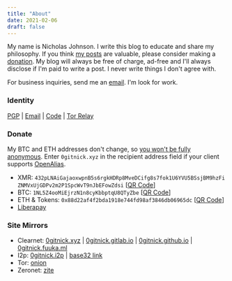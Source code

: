 ```yaml
---
title: "About"
date: 2021-02-06
draft: false
---
```

My name is Nicholas Johnson. I write this blog to educate and share my philosophy. If you think [my posts](/post) are valuable, please consider making a [donation](#donate). My blog will always be free of charge, ad-free and I'll always disclose if I'm paid to write a post. I never write things I don't agree with.

For business inquiries, send me an [email](mailto:nicholasjohnson@posteo.org). I'm look for work.

### Identity
[PGP](/pub_key.asc) | [Email](mailto:nicholasjohnson@posteo.org) | [Code](https://git.0gitnick.xyz/0gitnick) | [Tor Relay](https://metrics.torproject.org/rs.html#details/0B4E3C54AF4566E96666728B8FFD1B6B4CB568DF)

### Donate
My BTC and ETH addresses don't change, so [you won't be fully anonymous](https://en.bitcoin.it/wiki/Address_reuse). Enter `0gitnick.xyz` in the recipient address field if your client supports [OpenAlias](https://openalias.org).
* XMR:&nbsp;`432pLNAiGajaoxwpnB5s6rgkHDRp8MveDCifg8s7fok1U6YVU5BSsjBM9hzFiZNMVxUjGDPv2m2P1SpcWvT9nJbEFowZdsi` [[QR Code](/xmr_address.png)]
* BTC:&nbsp;`1NL5Z4ooMiEjrzN1n8cyKbbptqU8QTyZbe` [[QR Code](/btc_address.png)]
* ETH&nbsp;&&nbsp;Tokens:&nbsp;`0x88d22af4f2bda1918e744fd98af3846db06965dc` [[QR Code](/eth_address.png)]
* [Liberapay](https://liberapay.com/0gitnick)

### Site Mirrors<a name="Site_Mirrors"></a>
* Clearnet: [0gitnick.xyz](https://0gitnick.xyz) | [0gitnick.gitlab.io](https://0gitnick.gitlab.io) | [0gitnick.github.io](https://0gitnick.github.io) | [0gitnick.fuuka.ml](https://0gitnick.fuuka.ml)
* I2p: [0gitnick.i2p](http://0gitnick.i2p) | [base32 link](http://xpw6ynhbxxuqsr6spcnfiyvuhvimm3jg7uti2oqv3jlh76j532oa.b32.i2p)
* Tor: [onion](http://gitnickkff6dtksy4txvwmgibwa3x5syfcyzk6kjnisuknuutwtumdid.onion)
* Zeronet: [zite](http://127.0.0.1:43110/1NL5Z4ooMiEjrzN1n8cyKbbptqU8QTyZbe)
